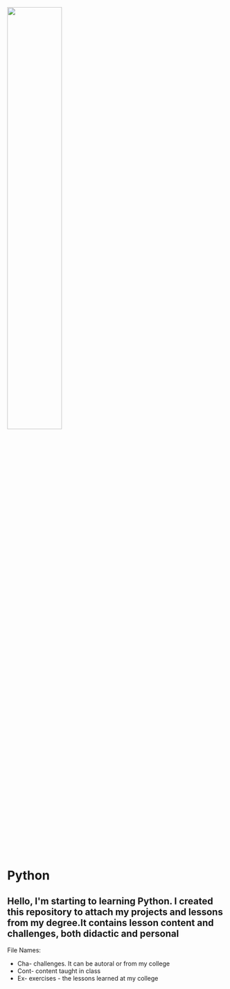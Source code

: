 <img width="50%" src= https://logodownload.org/wp-content/uploads/2019/10/python-logo-1.png >

<h1>Python</h1>

<h2>Hello, I'm starting to learning Python. I created this repository to attach my projects and lessons from my degree.It contains lesson content and challenges, both didactic and personal</h2>

File Names:
- Cha- challenges. It can be autoral or from my college
- Cont- content taught in class
- Ex- exercises - the lessons learned at my college
   
  
